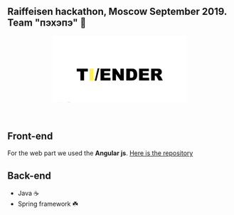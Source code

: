 ## Raiffeisen hackathon, Moscow September 2019. Team "пэхэпэ"  🐘

<p align="center"><img width=60% src="https://github.com/MichaelMagomedov/javahack/blob/master/media/tiender.jpg"></p>


 


<br>

## Front-end
For the web part we used the **Angular js**. [Here is the repository](https://github.com/anfederico/Clairvoyant/blob/master/CONTRIBUTING.md)

## Back-end
- Java ☕️
- Spring framework ☘️